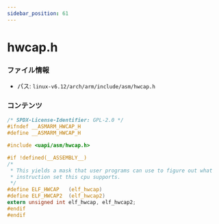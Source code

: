 ```yaml
---
sidebar_position: 61
---
```

# hwcap.h

### ファイル情報

- パス: `linux-v6.12/arch/arm/include/asm/hwcap.h`

### コンテンツ

```h
/* SPDX-License-Identifier: GPL-2.0 */
#ifndef __ASMARM_HWCAP_H
#define __ASMARM_HWCAP_H

#include <uapi/asm/hwcap.h>

#if !defined(__ASSEMBLY__)
/*
 * This yields a mask that user programs can use to figure out what
 * instruction set this cpu supports.
 */
#define ELF_HWCAP	(elf_hwcap)
#define ELF_HWCAP2	(elf_hwcap2)
extern unsigned int elf_hwcap, elf_hwcap2;
#endif
#endif

```
